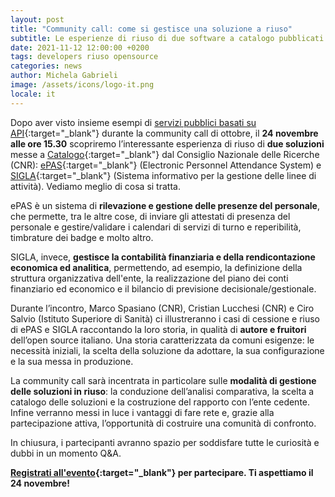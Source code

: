 ```yaml
---
layout: post
title: "Community call: come si gestisce una soluzione a riuso"
subtitle: Le esperienze di riuso di due software a catalogo pubblicati dal Consiglio Nazionale delle Ricerche - CNR
date: 2021-11-12 12:00:00 +0200
tags: developers riuso opensource
categories: news
author: Michela Gabrieli
image: /assets/icons/logo-it.png
locale: it
---
```

Dopo aver visto insieme esempi di [servizi pubblici basati su API](https://developers.italia.it/it/news/2021/11/03/progettare-servizi-pubblici-basati-su-api){:target="_blank"} durante la community call di ottobre, il **24 novembre  alle ore 15.30** scopriremo l’interessante esperienza di riuso di **due soluzioni** messe a [Catalogo](https://developers.italia.it/it/software){:target="_blank"} dal Consiglio Nazionale delle Ricerche (CNR): [ePAS](https://developers.italia.it/it/software/cnr-consiglionazionaledellericerche-epas){:target="_blank"} (Electronic Personnel Attendance System) e [SIGLA](https://developers.italia.it/it/software/cnr-consiglionazionaledellericerche-sigla-main){:target="_blank"} (Sistema informativo per la gestione delle linee di attività). Vediamo meglio di cosa si tratta.

ePAS è un sistema di **rilevazione e gestione delle presenze del personale**, che permette, tra le altre cose, di inviare gli attestati di presenza del personale e gestire/validare i calendari di servizi di turno e reperibilità, timbrature dei badge e molto altro.

SIGLA, invece, **gestisce la contabilità finanziaria e della rendicontazione economica ed analitica**, permettendo, ad esempio, la definizione della struttura organizzativa dell'ente, la realizzazione del piano dei conti finanziario ed economico e il bilancio di previsione decisionale/gestionale.
 
Durante l’incontro, Marco Spasiano (CNR), Cristian Lucchesi (CNR) e Ciro Salvio (Istituto Superiore di Sanità) ci illustreranno i casi di cessione e riuso di ePAS e SIGLA raccontando la loro storia, in qualità di **autore e fruitori** dell’open source italiano. Una storia caratterizzata da comuni esigenze: le necessità iniziali, la scelta della soluzione da adottare, la sua configurazione e la sua messa in produzione.

La community call sarà incentrata in particolare sulle **modalità di gestione delle soluzioni in riuso**: la conduzione dell’analisi comparativa, la scelta a catalogo delle soluzioni e la costruzione del rapporto con l’ente cedente. Infine verranno messi in luce i vantaggi di fare rete e, grazie alla partecipazione attiva, l’opportunità di costruire una comunità di confronto.

In chiusura, i partecipanti avranno spazio per soddisfare tutte le curiosità e dubbi in un momento Q&A.

**[Registrati all'evento](https://mobilizon.it/events/fdffc27c-2046-4719-bbf4-11282669cd6f){:target="_blank"} per partecipare. Ti aspettiamo il 24 novembre!**
